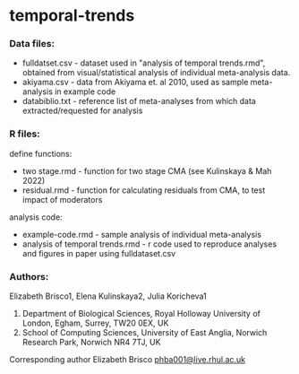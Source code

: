 # temporal-trends

### Data files: 
- fulldatset.csv - dataset used in "analysis of temporal trends.rmd", obtained from visual/statistical analysis of individual meta-analysis data.
- akiyama.csv - data from Akiyama et. al 2010, used as sample meta-analysis in example code 
- databiblio.txt - reference list of meta-analyses from which data extracted/requested for analysis

### R files:
define functions:
- two stage.rmd - function for two stage CMA (see Kulinskaya & Mah 2022)
- residual.rmd - function for calculating residuals from CMA, to test impact of moderators

analysis code:
- example-code.rmd - sample analysis of individual meta-analysis
- analysis of temporal trends.rmd - r code used to reproduce analyses and figures in paper using fulldataset.csv


### Authors:

Elizabeth Brisco1, Elena Kulinskaya2, Julia Koricheva1
1. Department of Biological Sciences, Royal Holloway University of London, Egham, Surrey, TW20 0EX, UK
2. School of Computing Sciences, University of East Anglia, Norwich Research Park, Norwich NR4 7TJ, UK

Corresponding author Elizabeth Brisco phba001@live.rhul.ac.uk
